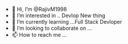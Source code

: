 - 👋 Hi, I’m @RajivM1998
- 👀 I’m interested in .. Devlop New thing
- 🌱 I’m currently learning ...Full Stack Devloper  
- 💞️ I’m looking to collaborate on ...
- 📫 How to reach me ...

<!---
RajivM1998/RajivM1998 is a ✨ special ✨ repository because its `README.md` (this file) appears on your GitHub profile.
You can click the Preview link to take a look at your changes.
--->
